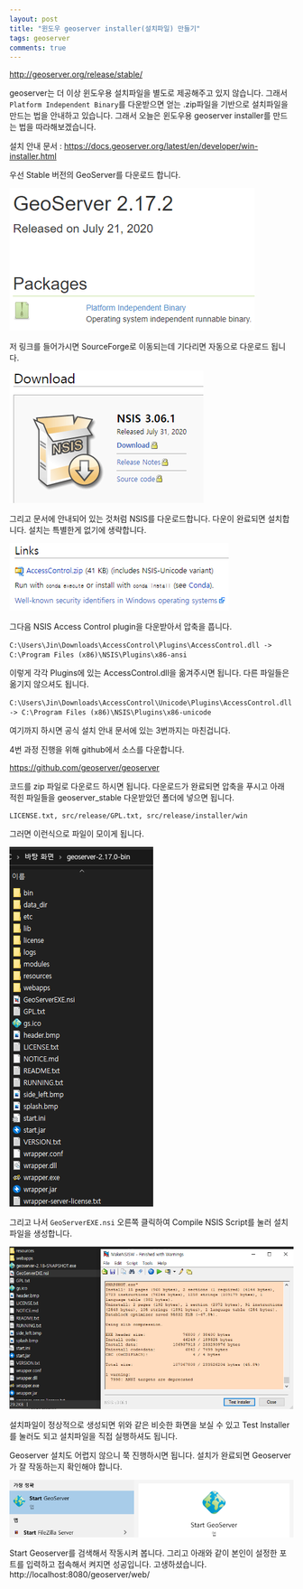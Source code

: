 ```yaml
---
layout: post
title: "윈도우 geoserver installer(설치파일) 만들기"
tags: geoserver
comments: true
---
```


http://geoserver.org/release/stable/

geoserver는 더 이상 윈도우용 설치파일을 별도로 제공해주고 있지 않습니다.
그래서 `Platform Independent Binary`를 다운받으면 얻는 .zip파일을 기반으로 설치파일을 만드는 법을 안내하고 있습니다.
그래서 오늘은 윈도우용 geoserver installer를 만드는 법을 따라해보겠습니다.

설치 안내 문서 : https://docs.geoserver.org/latest/en/developer/win-installer.html

우선 Stable 버전의 GeoServer를 다운로드 합니다.

<img src="/images/geoserverinstall.png">

저 링크를 들어가시면 SourceForge로 이동되는데 기다리면 자동으로 다운로드 됩니다.

<img src="/images/geoserverinstall2.png">

그리고 문서에 안내되어 있는 것처럼 NSIS를 다운로드합니다.
다운이 완료되면 설치합니다. 설치는 특별한게 없기에 생략합니다.

<img src="/images/geoserverinstall3.png">

그다음 NSIS Access Control plugin을 다운받아서 압축을 풉니다.


`C:\Users\Jin\Downloads\AccessControl\Plugins\AccessControl.dll -> C:\Program Files (x86)\NSIS\Plugins\x86-ansi`

이렇게 각각 Plugins에 있는 AccessControl.dll을 옮겨주시면 됩니다. 다른 파일들은 옮기지 않으셔도 됩니다.

`C:\Users\Jin\Downloads\AccessControl\Unicode\Plugins\AccessControl.dll -> C:\Program Files (x86)\NSIS\Plugins\x86-unicode`

여기까지 하시면 공식 설치 안내 문서에 있는 3번까지는 마친겁니다.

4번 과정 진행을 위해 github에서 소스를 다운합니다.

https://github.com/geoserver/geoserver

코드를 zip 파일로 다운로드 하시면 됩니다. 다운로드가 완료되면 압축을 푸시고 아래 적힌 파일들을 geoserver_stable 다운받았던 폴더에 넣으면 됩니다.

```
LICENSE.txt, src/release/GPL.txt, src/release/installer/win
```

그러면 이런식으로 파일이 모이게 됩니다.

<img src="/images/geoserverinstall4.png">

그리고 나서 `GeoServerEXE.nsi` 오른쪽 클릭하여 Compile NSIS Script를 눌러 설치파일을 생성합니다.

<img src="/images/geoserverinstall5.png">

설치파일이 정상적으로 생성되면 위와 같은 비슷한 화면을 보실 수 있고 Test Installer를 눌러도 되고 설치파일을 직접 실행하셔도 됩니다.

Geoserver 설치도 어렵지 않으니 쭉 진행하시면 됩니다. 설치가 완료되면 Geoserver가 잘 작동하는지 확인해야 합니다.

<img src="/images/geoserverinstall6.png">

Start Geoserver를 검색해서 작동시켜 봅니다. 그리고 아래와 같이 본인이 설정한 포트를 입력하고 접속해서 켜지면 성공입니다. 고생하셨습니다.
http://localhost:8080/geoserver/web/